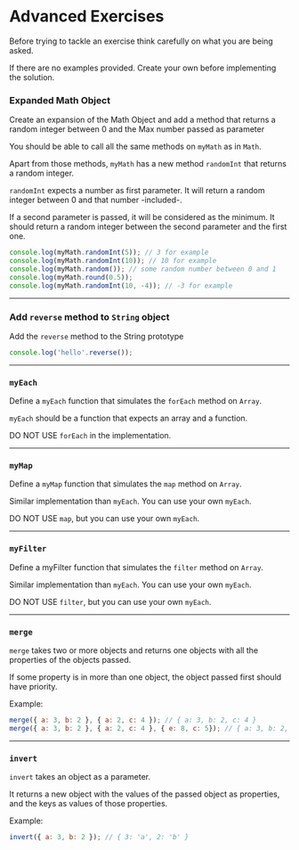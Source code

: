 # Advanced Exercises

Before trying to tackle an exercise think carefully on what you are being asked.

If there are no examples provided. Create your own before implementing the solution.

### Expanded Math Object

Create an expansion of the Math Object and add a method that returns
a random integer between 0 and the Max number passed as parameter

You should be able to call all the same methods on `myMath` as in `Math`.

Apart from those methods, `myMath` has a new method `randomInt` that returns a random integer.

`randomInt` expects a number as first parameter. It will return a random integer between 0 and that number -included-.

If a second parameter is passed, it will be considered as the minimum. It should return a random integer between the second parameter and the first one.

```javascript
console.log(myMath.randomInt(5)); // 3 for example
console.log(myMath.randomInt(10)); // 10 for example
console.log(myMath.random()); // some random number between 0 and 1
console.log(myMath.round(0.5));
console.log(myMath.randomInt(10, -4)); // -3 for example
```

---

### Add `reverse` method to `String` object

Add the `reverse` method to the String prototype

```JavaScript
console.log('hello'.reverse());
```

---

### `myEach`

Define a `myEach` function that simulates the `forEach` method on `Array`.

`myEach` should be a function that expects an array and a function.

DO NOT USE `forEach` in the implementation.

---

### `myMap`

Define a `myMap` function that simulates the `map` method on `Array`.

Similar implementation than `myEach`. You can use your own `myEach`.

DO NOT USE `map`, but you can use your own `myEach`.

---

### `myFilter`

Define a myFilter function that simulates the `filter` method on `Array`.

Similar implementation than `myEach`. You can use your own `myEach`.

DO NOT USE `filter`, but you can use your own `myEach`.

---

### `merge`

`merge` takes two or more objects and returns one objects with all the properties of the objects passed.

If some property is in more than one object, the object passed first should have priority.

Example:

```javascript
merge({ a: 3, b: 2 }, { a: 2, c: 4 }); // { a: 3, b: 2, c: 4 }
merge({ a: 3, b: 2 }, { a: 2, c: 4 }, { e: 8, c: 5}); // { a: 3, b: 2, c: 4, e: 8 }
```

---

### `invert`

`invert` takes an object as a parameter.

It returns a new object with the values of the passed object as properties, and the keys as values of those properties.

Example:

```javascript
invert({ a: 3, b: 2 }); // { 3: 'a', 2: 'b' }
```
